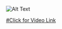 ![Alt Text](https://github.com/Murghu/samsung-riscv/blob/main/Task%206/Smart_elevator.jpeg)






[#Click for Video Link](https://drive.google.com/file/d/11JZkwiBBFsYNHlpCKc-4LgR0Qq6imCkR/view?usp=sharing)
